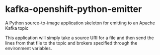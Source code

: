 # kafka-openshift-python-emitter
A Python source-to-image application skeleton for emitting to an Apache Kafka topic

This application will simply take a source URI for a file and then send the
lines from that file to the topic and brokers specified through the environment
variables.
